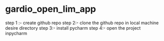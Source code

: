 # gardio_open_lim_app
step 1 :- create github repo
step 2:- clone the github repo in local machine desire directory
step 3:- install pycharm
step 4:- open the project inpycharm
